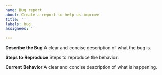 ```yaml
---
name: Bug report
about: Create a report to help us improve
title: ''
labels: bug
assignees: ''

---
```


**Describe the Bug**
A clear and concise description of what the bug is.

**Steps to Reproduce**
Steps to reproduce the behavior:

**Current Behavior**
A clear and concise description of what is happening.
